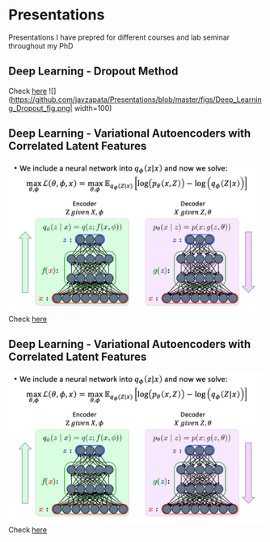 # Presentations

Presentations I have prepred for different courses and lab seminar throughout my PhD

## Deep Learning - Dropout Method
Check [here](https://github.com/javzapata/Presentations/raw/master/Deep_Learning_Dropout.pdf)
![](https://github.com/javzapata/Presentations/blob/master/figs/Deep_Learning_Dropout_fig.png| width=100)


## Deep Learning - Variational Autoencoders with Correlated Latent Features
![](https://github.com/javzapata/Presentations/blob/master/figs/VAEpresentation_fig.png)
Check [here](https://github.com/javzapata/Presentations/raw/master/VAEpresentation.pdf)

## Deep Learning - Variational Autoencoders with Correlated Latent Features
![](https://github.com/javzapata/Presentations/blob/master/figs/VAEpresentation_fig.png)
Check [here](https://github.com/javzapata/Presentations/raw/master/VAEpresentation.pdf)

